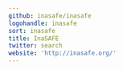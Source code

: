 ```yaml
---
github: inasafe/inasafe
logohandle: inasafe
sort: inasafe
title: InaSAFE
twitter: search
website: 'http://inasafe.org/'
---
```

